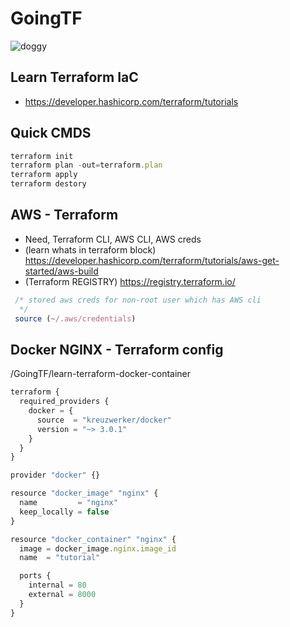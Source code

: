 # GoingTF
<img src="https://image.ibb.co/bEF0B7/doggy.gif" alt="doggy" border="0">

## Learn Terraform IaC
- https://developer.hashicorp.com/terraform/tutorials

## Quick CMDS
```TypeScript
terraform init
terraform plan -out=terraform.plan
terraform apply
terraform destory
```


## AWS - Terraform
- Need, Terraform CLI, AWS CLI, AWS creds
- (learn whats in terraform block) https://developer.hashicorp.com/terraform/tutorials/aws-get-started/aws-build
- (Terraform REGISTRY) https://registry.terraform.io/

```TypeScript
 /* stored aws creds for non-root user which has AWS cli 
  */
 source (~/.aws/credentials)
```


## Docker NGINX - Terraform config 
/GoingTF/learn-terraform-docker-container
```TypeScript
terraform {
  required_providers {
    docker = {
      source  = "kreuzwerker/docker"
      version = "~> 3.0.1"
    }
  }
}

provider "docker" {}

resource "docker_image" "nginx" {
  name         = "nginx"
  keep_locally = false
}

resource "docker_container" "nginx" {
  image = docker_image.nginx.image_id
  name  = "tutorial"

  ports {
    internal = 80
    external = 8000
  }
}
```